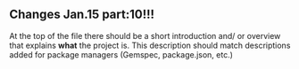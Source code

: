 ## Changes Jan.15 part:10!!!

At the top of the file there should be a short introduction and/ or overview that explains **what** the project is. This description should match descriptions added for package managers (Gemspec, package.json, etc.)
